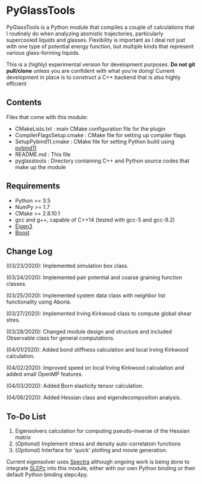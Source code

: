 # **PyGlassTools**

PyGlassTools is a Python module that compiles a couple of calculations that I routinely do when analyzing atomistic trajectories, particularly supercooled liquids and glasses. Flexibility is important as I deal not just with one type of potential energy function, but multiple kinds that represent various glass-forming liquids.

This is a (highly) experimental version for development purposes. **Do not git pull/clone** unless you are confident with what you're doing! Current development in place is to construct a C++ backend that is also highly efficient

## **Contents** 

Files that come with this module:
 - CMakeLists.txt           : main CMake configuration file for the plugin
 - CompilerFlagsSetup.cmake : CMake file for setting up compiler flags
 - SetupPybind11.cmake      : CMake file for setting Python build using [pybind11](https://pybind11.readthedocs.io/en/stable/)
 - README.md                : This file
 - pyglasstools             : Directory containing C++ and Python source codes that make up the module

## **Requirements**

- Python >= 3.5
- NumPy >= 1.7
- CMake >= 2.8.10.1
- gcc and g++, capable of C++14 (tested with gcc-5 and gcc-9.2)
- [Eigen3](http://eigen.tuxfamily.org/index.php?title=Main_Page)
- [Boost](https://www.boost.org/)


## **Change Log**

(03/23/2020): Implemented simulation box class.

(03/24/2020): Implemented pair potential and coarse graining function classes.

(03/25/2020): Implemented system data class with neighbor list functionality using Aboria.

(03/27/2020): Implemented Irving Kirkwood class to compute global shear stres.

(03/28/2020): Changed module design and structure and included Observable class for general computations. 

(04/01/2020): Added bond stiffness calculation and local Irving Kirkwood calculation.

(04/02/2020): Improved speed on local Irving Kirkwood calculation and added small OpenMP features.

(04/03/2020): Added Born elasticity tensor calculation.

(04/06/2020): Added Hessian class and eigendecomposition analysis.

## **To-Do List**
1. Eigensolvers calculation for computing pseudo-inverse of the Hessian matrix
2. (*Optional*) Implement stress and density auto-correlatoin functions
3. (*Optional*) Interface for 'quick' plotting and movie generation. 

Current eigensolver uses [Spectra](https://spectralib.org/) although ongoing work is being done to integrate [SLEPc](https://slepc.upv.es/) into this module, either with our own Python binding or their default Python binding slepc4py. 
